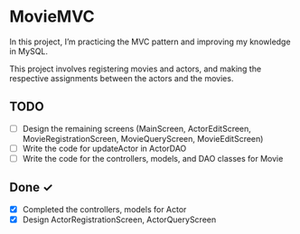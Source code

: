 # MovieMVC

In this project, I’m practicing the MVC pattern and improving my knowledge in MySQL.

This project involves registering movies and actors, and making the respective assignments between the actors and the movies.

## TODO

- [ ] Design the remaining screens (MainScreen, ActorEditScreen, MovieRegistrationScreen, MovieQueryScreen, MovieEditScreen)
- [ ] Write the code for updateActor in ActorDAO
- [ ] Write the code for the controllers, models, and DAO classes for Movie

## Done ✓

- [x] Completed the controllers, models for Actor
- [x] Design ActorRegistrationScreen, ActorQueryScreen
